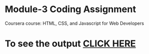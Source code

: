 
# Module-3 Coding Assignment

Coursera course: HTML, CSS, and Javascript for Web Developers

# To see the output [CLICK HERE](https://anushap416.github.io/coursera-test/Mod_3sol/index.html)
